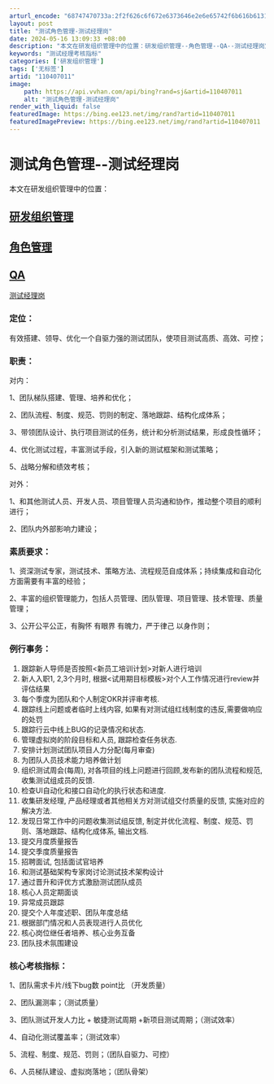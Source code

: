 ```yaml
---
arturl_encode: "68747470733a:2f2f626c6f672e6373646e2e6e65742f6b616b61313132312f:61727469636c652f64657461696c732f313130343037303131"
layout: post
title: "测试角色管理-测试经理岗"
date: 2024-05-16 13:09:33 +08:00
description: "本文在研发组织管理中的位置：研发组织管理--角色管理--QA--测试经理岗定位：有效搭建、领导、优化"
keywords: "测试经理考核指标"
categories: ['研发组织管理']
tags: ['无标签']
artid: "110407011"
image:
    path: https://api.vvhan.com/api/bing?rand=sj&artid=110407011
    alt: "测试角色管理-测试经理岗"
render_with_liquid: false
featuredImage: https://bing.ee123.net/img/rand?artid=110407011
featuredImagePreview: https://bing.ee123.net/img/rand?artid=110407011
---
```


# 测试角色管理--测试经理岗

本文在研发组织管理中的位置：

[研发组织管理](https://lazytest.blog.csdn.net/article/details/113523079)
--
[角色管理](https://lazytest.blog.csdn.net/article/details/113258439)
--
[QA](https://lazytest.blog.csdn.net/article/details/110474910)
--
[测试经理岗](https://lazytest.blog.csdn.net/article/details/110407011)

### 定位：

有效搭建、领导、优化一个自驱力强的测试团队，使项目测试高质、高效、可控；

### 职责：

对内：

1、团队梯队搭建、管理、培养和优化；

2、团队流程、制度、规范、罚则的制定、落地跟踪、结构化成体系；

3、带领团队设计、执行项目测试的任务，统计和分析测试结果，形成良性循环；

4、优化测试过程，丰富测试手段，引入新的测试框架和测试策略；

5、战略分解和绩效考核；

对外：

1、和其他测试人员、开发人员、项目管理人员沟通和协作，推动整个项目的顺利进行；

2、团队内外部影响力建设；

### 素质要求：

1、资深测试专家，测试技术、策略方法、流程规范自成体系；持续集成和自动化方面需要有丰富的经验；

2、丰富的组织管理能力，包括人员管理、团队管理、项目管理、技术管理、质量管理；

3、公开公平公正，有胸怀 有眼界 有魄力，严于律己 以身作则；

### 例行事务：

1. 跟踪新人导师是否按照<新员工培训计划>对新人进行培训
2. 新人入职1, 2,3个月时, 根据<试用期目标模板>对个人工作情况进行review并评估结果
3. 每个季度为团队和个人制定OKR并评审考核.
4. 跟踪线上问题或者临时上线内容, 如果有对测试组红线制度的违反,需要做响应的处罚
5. 跟踪行云中线上BUG的记录情况和状态.
6. 管理虚拟岗的阶段目标和人员, 跟踪检查任务状态.
7. 安排计划测试团队项目人力分配(每月审查)
8. 为团队人员技术能力培养做计划
9. 组织测试周会(每周), 对各项目的线上问题进行回顾,发布新的团队流程和规范, 收集测试组成员的反馈.
10. 检查UI自动化和接口自动化的执行状态和进度.
11. 收集研发经理, 产品经理或者其他相关方对测试组交付质量的反馈, 实施对应的解决方法.
12. 发现日常工作中的问题收集测试组反馈, 制定并优化流程、制度、规范、罚则、落地跟踪、结构化成体系, 输出文档.
13. 提交月度质量报告
14. 提交季度质量报告
15. 招聘面试, 包括面试官培养
16. 和测试基础架构专家岗讨论测试技术架构设计
17. 通过晋升和评优方式激励测试团队成员
18. 核心人员定期面谈
19. 异常成员跟踪
20. 提交个人年度述职、团队年度总结
21. 根据部门情况和人员表现进行人员优化
22. 核心岗位继任者培养、核心业务互备
23. 团队技术氛围建设

### 核心考核指标：

1、团队需求卡片/线下bug数 point比 （开发质量）

2、团队漏测率；（测试质量）

3、团队测试开发人力比 + 敏捷测试周期 +新项目测试周期；（测试效率）

4、自动化测试覆盖率；（测试效率）

5、流程、制度、规范、罚则；（团队自驱力、可控）

6、人员梯队建设、虚拟岗落地；（团队骨架）